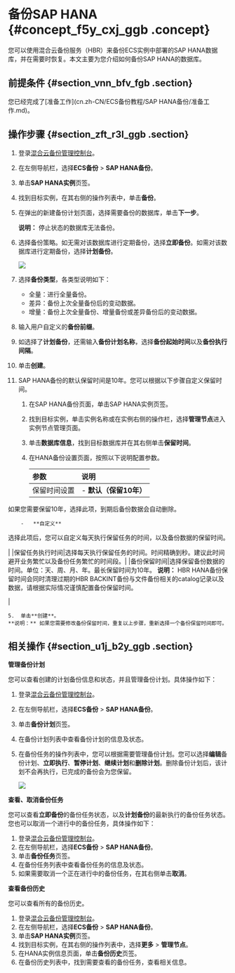 # 备份SAP HANA {#concept_f5y_cxj_ggb .concept}

您可以使用混合云备份服务（HBR）来备份ECS实例中部署的SAP HANA数据库，并在需要时恢复。本文主要为您介绍如何备份SAP HANA的数据库。

## 前提条件 {#section_vnn_bfv_fgb .section}

您已经完成了[准备工作](cn.zh-CN/ECS备份教程/SAP HANA备份/准备工作.md)。

## 操作步骤 {#section_zft_r3l_ggb .section}

1.  登录[混合云备份管理控制台](https://hbr.console.aliyun.com)。
2.  在左侧导航栏，选择**ECS备份** \> **SAP HANA备份**。
3.  单击**SAP HANA实例**页签。
4.  找到目标实例，在其右侧的操作列表中，单击**备份**。
5.  在弹出的新建备份计划页面，选择需要备份的数据库，单击**下一步**。

    **说明：** 停止状态的数据库无法备份。

6.  选择备份策略。如无需对该数据库进行定期备份，选择**立即备份**。如需对该数据库进行定期备份，选择**计划备份**。

    ![](http://static-aliyun-doc.oss-cn-hangzhou.aliyuncs.com/assets/img/83225/155840568235977_zh-CN.png)

7.  选择**备份类型**，各类型说明如下：
    -   全量：进行全量备份。
    -   差异：备份上次全量备份后的变动数据。
    -   增量：备份上次全量备份、增量备份或差异备份后的变动数据。
8.  输入用户自定义的**备份前缀**。
9.  如选择了**计划备份**，还需输入**备份计划名称**，选择**备份起始时间**以及**备份执行间隔**。
10. 单击**创建**。
11. SAP HANA备份的默认保留时间是10年。您可以根据以下步骤自定义保留时间。

    1.  在SAP HANA备份页面，单击SAP HANA实例页签。
    2.  找到目标实例，单击实例名称或在实例右侧的操作栏，选择**管理节点**进入实例节点管理页面。
    3.  单击**数据库信息**，找到目标数据库并在其右侧单击**保留时间**。
    4.  在HANA备份设置页面，按照以下说明配置参数。

        |参数|说明|
        |:-|:-|
        |保留时间设置|         -   **默认（保留10年）** 

如果您需要保留10年，选择此项，到期后备份数据会自动删除。

        -   **自定义** 

选择此项后，您可以自定义每天执行保留任务的时间，以及备份数据的保留时间。

 |
        |保留任务执行时间|选择每天执行保留任务的时间。时间精确到秒。建议此时间避开业务繁忙以及备份任务繁忙的时间段。|
        |备份保留时间|选择保留备份数据的时间。单位：天、周、月、年。最长保留时间为10年。 **说明：** HBR HANA备份保留时间会同时清理过期的HBR BACKINT备份与文件备份相关的catalog记录以及数据，请根据实际情况谨慎配置备份保留时间。

 |

    5.  单击**创建**。
    **说明：** 如果您需要修改备份保留时间，重复以上步骤，重新选择一个备份保留时间即可。


## 相关操作 {#section_u1j_b2y_ggb .section}

 **管理备份计划** 

您可以查看创建的计划备份信息和状态，并且管理备份计划。具体操作如下：

1.  登录[混合云备份管理控制台](https://hbr.console.aliyun.com)。
2.  在左侧导航栏，选择**ECS备份** \> **SAP HANA备份**。
3.  单击**备份计划**页签。
4.  在备份计划列表中查看备份计划的信息及状态。
5.  在备份任务的操作列表中，您可以根据需要管理备份计划。您可以选择**编辑**备份计划、**立即执行**、**暂停计划**、**继续计划**和**删除计划**。删除备份计划后，该计划不会再执行，已完成的备份会为您保留。

    ![](http://static-aliyun-doc.oss-cn-hangzhou.aliyuncs.com/assets/img/83225/155840568235978_zh-CN.png)


 **查看、取消备份任务** 

您可以查看**立即备份**的备份任务状态，以及**计划备份**的最新执行的备份任务状态。您也可以取消一个进行中的备份任务，具体操作如下：

1.  登录[混合云备份管理控制台](https://hbr.console.aliyun.com)。
2.  在左侧导航栏，选择**ECS备份** \> **SAP HANA备份**。
3.  单击**备份任务**页签。
4.  在备份任务列表中查看备份任务的信息及状态。
5.  如果需要取消一个正在进行中的备份任务，在其右侧单击**取消**。

 **查看备份历史** 

您可以查看所有的备份历史。

1.  登录[混合云备份管理控制台](https://hbr.console.aliyun.com)。
2.  在左侧导航栏，选择**ECS备份** \> **SAP HANA备份**。
3.  单击**SAP HANA实例**页签。
4.  找到目标实例，在其右侧的操作列表中，选择**更多** \> **管理节点**。
5.  在HANA实例信息页面，单击**备份历史**页签。
6.  在备份历史列表中，找到需要查看的备份任务，查看相关信息。

